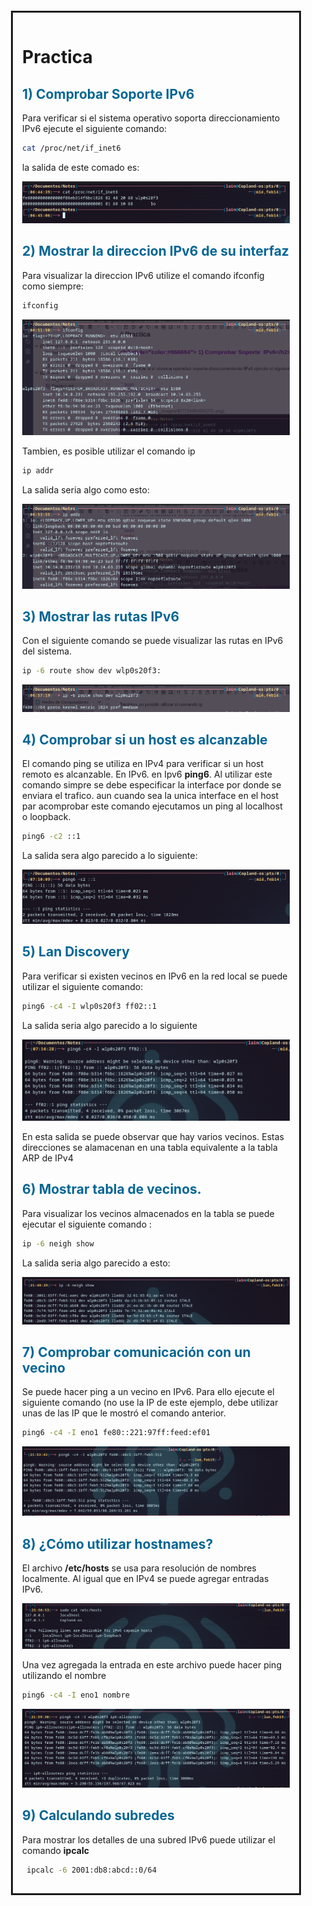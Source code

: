 <div style=";border:solid; margin:20px; padding:3%"> 

<h1>Practica</h1>


<h2 style="color:#066694"> 1) Comprobar Soporte  IPv6</h2>


Para verificar si el sistema operativo soporta direccionamiento IPv6 ejecute el siguiente comando:


```bash
cat /proc/net/if_inet6
```
la salida de este comado es: 

![comando bash](vx_images/427216884909255.png)


<h2 style="color:#066694"> 2) Mostrar la direccion IPv6 de su interfaz </h2>

Para visualizar la direccion IPv6 utilize el comando  ifconfig como siempre:


```bash
ifconfig
```

![ifconfig](vx_images/535006312142375.png)


Tambien, es posible utilizar el comando ip

```bash
ip addr
```
La salida seria algo como esto:

![](vx_images/374326260956719.png)


<h2 style="color:#066694"> 3) Mostrar las rutas IPv6  </h2>

Con el siguiente comando se puede visualizar las rutas en IPv6 del sistema.


```bash
ip -6 route show dev wlp0s20f3:
```

![ruta IPv6](vx_images/34106370826905.png)

<h2 style="color:#066694"> 4) Comprobar si un host es alcanzable  </h2>

El comando ping se utiliza en  IPv4 para verificar si un host remoto es alcanzable. En IPv6.  en Ipv6  **ping6**. Al  utilizar este comando simpre se debe especificar la interface
por donde se enviara el trafico. aun cuando sea la unica interface en el host par acomprobar este comando  ejecutamos un ping  al localhost o loopback.

 ```bash
ping6 -c2 ::1
```
La salida sera algo parecido a lo siguiente:

![ping6](vx_images/427212603921045.png)

<h2 style="color:#066694"> 5) Lan Discovery </h2>


Para verificar si existen vecinos en IPv6  en la red local se puede utilizar el siguiente comando:

 ```bash
ping6 -c4 -I wlp0s20f3 ff02::1
```

La salida seria algo parecido a lo siguiente

![Ping host locales](vx_images/184272910668421.png)


En esta salida se puede observar que hay varios vecinos. Estas direcciones se alamacenan en una tabla equivalente a la tabla ARP de IPv4


<h2 style="color:#066694"> 6) Mostrar tabla de vecinos.  </h2>

Para visualizar los vecinos almacenados en la tabla se puede ejecutar el siguiente comando :

 ```bash
ip -6 neigh show 
```
La salida seria algo parecido a esto:

![vecinos](vx_images/219276835960856.png)





<h2 style="color:#066694">  7) Comprobar comunicación con un vecino  </h2>

Se puede hacer ping a un vecino en IPv6. Para ello ejecute el siguiente comando (no use la IP de este ejemplo, debe utilizar unas de las IP que le mostró el comando anterior.


```bash
ping6 -c4 -I eno1 fe80::221:97ff:feed:ef01
```

![comprobar comunicacion con vecino](vx_images/492527499909260.png)


<h2 style="color:#066694">  8) ¿Cómo utilizar hostnames?  </h2>

El archivo <strong>/etc/hosts</strong> se usa para resolución de nombres localmente. Al igual que en
IPv4 se puede agregar entradas IPv6.

![hostnames directorio](vx_images/569436128595902.png)

Una vez agregada la entrada en este archivo puede hacer ping utilizando el nombre

```bash
ping6 -c4 -I eno1 nombre
```

![ping por nombre](vx_images/163800876956724.png)


<h2 style="color:#066694">  9) Calculando subredes  </h2>

Para mostrar los detalles de una subred IPv6 puede utilizar el comando <strong>ipcalc</strong>

```bash
 ipcalc -6 2001:db8:abcd::0/64
```
</div>
